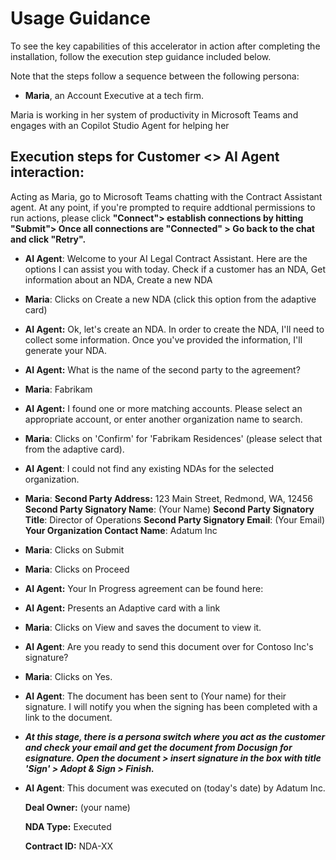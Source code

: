 # Usage Guidance

To see the key capabilities of this accelerator in action after completing the installation, follow the execution step guidance included below.

Note that the steps follow a sequence between the following persona:

* **Maria**, an Account Executive at a tech firm.

Maria is working in her system of productivity in Microsoft Teams and engages with an Copilot Studio Agent for helping her

## Execution steps for Customer <> AI Agent interaction:

Acting as Maria, go to Microsoft Teams chatting with the Contract Assistant agent. At any point, if you're prompted to require addtional permissions to run actions, please click **"Connect"> establish connections by hitting "Submit"> Once all connections are "Connected" > Go back to the chat and click "Retry".**

* **AI Agent**: Welcome to your AI Legal Contract Assistant. Here are the options I can assist you with today. Check if a customer has an NDA, Get information about an NDA, Create a new NDA
* **Maria**: Clicks on Create a new NDA (click this option from the adaptive card)
* **AI Agent:** Ok, let's create an NDA. In order to create the NDA, I'll need to collect some information. Once you've provided the information, I'll generate your NDA.
* **AI Agent:** What is the name of the second party to the agreement?
* **Maria**: Fabrikam
* **AI Agent:** I found one or more matching accounts. Please select an appropriate account, or enter another organization name to search.
* **Maria**: Clicks on 'Confirm' for 'Fabrikam Residences' (please select that from the adaptive card).
* **AI Agent**: I could not find any existing NDAs for the selected organization.
* **Maria**:
  **Second Party Address:** 123 Main Street, Redmond, WA, 12456
  **Second Party Signatory Name**: (Your Name)
  **Second Party Signatory Title**: Director of Operations
  **Second Party Signatory Email**: (Your Email)
  **Your Organization Contact Name**: Adatum Inc
* **Maria**: Clicks on Submit
* **Maria**: Clicks on Proceed
* **AI Agent:** Your In Progress agreement can be found here:
* **AI Agent:** Presents an Adaptive card with a link
* **Maria**: Clicks on View and saves the document to view it.
* **AI Agent**: Are you ready to send this document over for Contoso Inc's signature?
* **Maria**: Clicks on Yes.
* **AI Agent**: The document has been sent to (Your name) for their signature. I will notify you when the signing has been completed with a link to the document.
* ***At this stage, there is a persona switch where you act as the customer and check your email and get the document from Docusign for esignature. Open the document > insert signature in the box with title 'Sign' > Adopt & Sign > Finish.***
* **AI Agent**: This document was executed on (today's date) by Adatum Inc.

  **Deal Owner:** (your name)

  **NDA Type:** Executed

  **Contract ID:** NDA-XX
